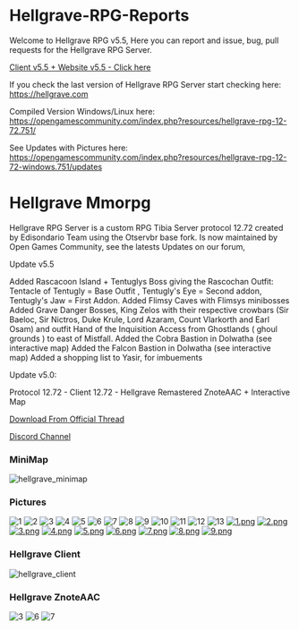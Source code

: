 # Hellgrave-RPG-Reports

Welcome to Hellgrave RPG v5.5,
Here you can report and issue, bug, pull requests for the Hellgrave RPG Server.

[Client v5.5 + Website v5.5 - Click here](https://opengamescommunity.com/index.php?resources/categories/hellgrave-tibia-v5-5.72/)

If you check the last version of Hellgrave RPG Server start checking here: https://hellgrave.com 

Compiled Version Windows/Linux here: https://opengamescommunity.com/index.php?resources/hellgrave-rpg-12-72.751/

See Updates with Pictures here: https://opengamescommunity.com/index.php?resources/hellgrave-rpg-12-72-windows.751/updates


# Hellgrave Mmorpg

Hellgrave RPG Server is a custom RPG Tibia Server protocol 12.72 created by Edisondario Team using the Otservbr base fork.
Is now maintained by Open Games Community, see the latests Updates on our forum,

Update v5.5

Added Rascacoon Island + Tentuglys Boss giving the Rascochan Outfit: Tentacle of Tentugly = Base Outfit , Tentugly's Eye = Second addon, Tentugly's Jaw = First Addon.
Added Flimsy Caves with Flimsys minibosses
Added Grave Danger Bosses, King Zelos with their respective crowbars (Sir Baeloc, Sir Nictros, Duke Krule, Lord Azaram, Count Vlarkorth and Earl Osam) and outfit Hand of the Inquisition Access from Ghostlands ( ghoul grounds )
to east of Mistfall.
Added the Cobra Bastion in Dolwatha (see interactive map)
Added the Falcon Bastion in Dolwatha (see interactive map)
Added a shopping list to Yasir, for imbuements


Update v5.0:

Protocol 12.72 - Client 12.72 - Hellgrave Remastered ZnoteAAC + Interactive Map

[Download From Official Thread](https://opengamescommunity.com/index.php?resources/hellgrave-rpg-12-72.751/)

[Discord Channel](https://discord.gg/QhPbQSAg)


### MiniMap
![hellgrave_minimap](https://user-images.githubusercontent.com/89811188/164987379-604da054-f84f-428a-b5ba-529ed019440d.jpg)

### Pictures
![1](https://user-images.githubusercontent.com/89811188/160930527-650ff8bb-c827-4149-a2f9-b1bb4ea31eec.png)
![2](https://user-images.githubusercontent.com/89811188/160930546-f8a09965-b09e-440f-9766-91ccaf02ba33.png)
![3](https://user-images.githubusercontent.com/89811188/160930553-3e8c8367-0ae5-440f-a02b-b76bc0629a93.png)
![4](https://user-images.githubusercontent.com/89811188/160930570-6684f6bf-4e19-40f0-a501-001f51fd4920.png)
![5](https://user-images.githubusercontent.com/89811188/160930575-0c0725eb-540b-4efe-bbaa-d13787998283.png)
![6](https://user-images.githubusercontent.com/89811188/160930580-65d2c49c-c0fc-4fa8-bba0-558bf1ca12d2.png)
![7](https://user-images.githubusercontent.com/89811188/160930590-d4b2dc64-888b-489c-822f-132ef665e4f9.png)
![8](https://user-images.githubusercontent.com/89811188/160930599-dded9f35-2ec7-4f76-8860-527892ec9def.png)
![9](https://user-images.githubusercontent.com/89811188/160930603-5427d674-0708-48f5-a237-71d76517ef41.png)
![10](https://user-images.githubusercontent.com/89811188/160930607-f7ac57a5-3268-4b71-8dd7-84e712347772.png)
![11](https://user-images.githubusercontent.com/89811188/160930619-ea4ff8ca-698c-455b-8364-b6f50e6c6e46.png)
![12](https://user-images.githubusercontent.com/89811188/160930625-cd0ff192-b111-4332-8873-5e703b754ef9.png)
![13](https://user-images.githubusercontent.com/89811188/160930636-0fe9431b-a676-4036-93a6-b5f77ddcdca4.png)
[![1.png](https://i.postimg.cc/xTPtwGsQ/1.png)](https://postimg.cc/BXXTDF97)
[![2.png](https://i.postimg.cc/Z57jRbtD/2.png)](https://postimg.cc/ts6FvHgh)
[![3.png](https://i.postimg.cc/MGgD79G7/3.png)](https://postimg.cc/2qFhmFhy)
[![4.png](https://i.postimg.cc/br99j89g/4.png)](https://postimg.cc/YLjW15VL)
[![5.png](https://i.postimg.cc/Dyfqb9gV/5.png)](https://postimg.cc/hhwJk36M)
[![6.png](https://i.postimg.cc/HnzXhzTP/6.png)](https://postimg.cc/vx141WgW)
[![7.png](https://i.postimg.cc/3NY21VQv/7.png)](https://postimg.cc/TLNyYkwd)
[![8.png](https://i.postimg.cc/wxQXMqDc/8.png)](https://postimg.cc/WttFfPWh)
[![9.png](https://i.postimg.cc/fRTBD3F9/9.png)](https://postimg.cc/2VM4x5Ck)

### Hellgrave Client
![hellgrave_client](https://user-images.githubusercontent.com/89811188/164987410-8cea6eed-2221-4f1e-9ed2-ec895ff2edae.png)

### Hellgrave ZnoteAAC
![3](https://user-images.githubusercontent.com/89811188/164987452-c5970d9a-f245-4cdb-8995-e590291a78f5.png)
![6](https://user-images.githubusercontent.com/89811188/164987455-1de4e452-b6bf-4e7a-8664-cd96ce0c97fb.png)
![7](https://user-images.githubusercontent.com/89811188/164987462-7314fdfa-df98-483b-9aaf-0e90d025b49d.png)



